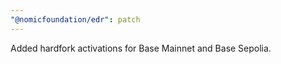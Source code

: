 ```yaml
---
"@nomicfoundation/edr": patch
---
```


Added hardfork activations for Base Mainnet and Base Sepolia.
